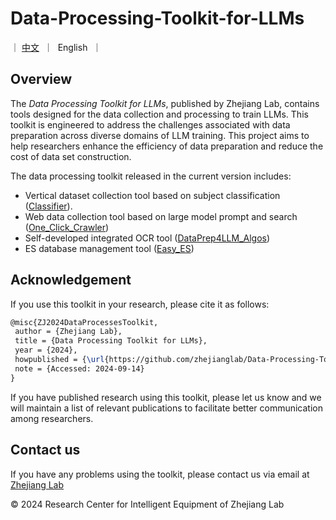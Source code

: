 # Data-Processing-Toolkit-for-LLMs

<p align="left">
   ｜ <a href="README-CN.md">中文</a>&nbsp ｜ &nbspEnglish&nbsp ｜ 
</p>

## Overview
The *Data Processing Toolkit for LLMs*, published by Zhejiang Lab, contains tools designed for the data collection and processing to train LLMs. This toolkit is engineered to address the challenges associated with data preparation across diverse domains of LLM training. This project aims to help researchers enhance the efficiency of data preparation and reduce the cost of data set construction.

The data processing toolkit released in the current version includes:
- Vertical dataset collection tool based on subject classification ([Classifier](./Classifier/Readme.txt)).
- Web data collection tool based on large model prompt and search ([One_Click_Crawler](./One_Click_Crawler/Readme.md))
- Self-developed integrated OCR tool ([DataPrep4LLM_Algos](./DataPrep4LLM_Algos/README.md))
- ES database management tool ([Easy_ES](./Easy_ES/Readme.md))

## Acknowledgement
If you use this toolkit in your research, please cite it as follows:
```latex
@misc{ZJ2024DataProcessesToolkit,
 author = {Zhejiang Lab},
 title = {Data Processing Toolkit for LLMs},
 year = {2024},
 howpublished = {\url{https://github.com/zhejianglab/Data-Processing-Toolkit-for-LLMs}},
 note = {Accessed: 2024-09-14}
}
```

If you have published research using this toolkit, please let us know and we will maintain a list of relevant publications to facilitate better communication among researchers.

## Contact us
If you have any problems using the toolkit, please contact us via email at [Zhejiang Lab](mailto:hubin@zhejianglab.com)

© 2024 Research Center for Intelligent Equipment of Zhejiang Lab
